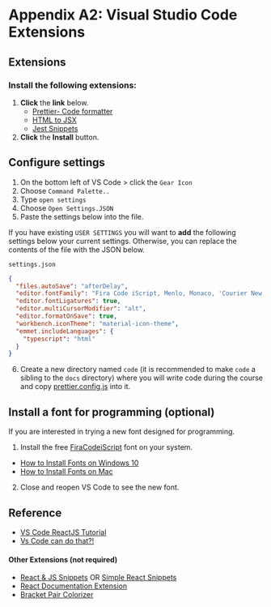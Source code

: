 # Appendix A2: Visual Studio Code Extensions

## Extensions

### Install the following extensions:

1.  **Click** the **link** below.
    - [Prettier- Code formatter](https://marketplace.visualstudio.com/items?itemName=esbenp.prettier-vscode&ssr=false#overview)
    - [HTML to JSX](https://marketplace.visualstudio.com/items?itemName=riazxrazor.html-to-jsx)
    - [Jest Snippets](https://marketplace.visualstudio.com/items?itemName=andys8.jest-snippets)
1.  **Click** the **Install** button.

## Configure settings

1. On the bottom left of VS Code > click the `Gear Icon`
2. Choose `Command Palette..`
3. Type `open settings`
4. Choose `Open Settings.JSON`
5. Paste the settings below into the file.

If you have existing `USER SETTINGS` you will want to **add** the following settings below your current settings. Otherwise, you can replace the contents of the file with the JSON below.

`settings.json`

```json
{
  "files.autoSave": "afterDelay",
  "editor.fontFamily": "Fira Code iScript, Menlo, Monaco, 'Courier New', monospace",
  "editor.fontLigatures": true,
  "editor.multiCursorModifier": "alt",
  "editor.formatOnSave": true,
  "workbench.iconTheme": "material-icon-theme",
  "emmet.includeLanguages": {
    "typescript": "html"
  }
}
```

6. Create a new directory named `code` (it is recommended to make `code` a sibling to the `docs` directory) where you will write code during the course and copy [prettier.config.js](./concepts/snippets/prettier.config.js) into it.

## Install a font for programming (optional)

If you are interested in trying a new font designed for programming.

1. Install the free [FiraCodeiScript](https://github.com/kencrocken/FiraCodeiScript) font on your system.

- [How to Install Fonts on Windows 10](https://www.groovypost.com/howto/install-fonts-windows-10/)
- [How to Install Fonts on Mac](https://www.dafont.com/faq.php#mac)

2. Close and reopen VS Code to see the new font.

## Reference

- [VS Code ReactJS Tutorial](https://code.visualstudio.com/docs/nodejs/reactjs-tutorial)
- [Vs Code can do that?!](https://vscodecandothat.com/)

#### Other Extensions (not required)

- [React & JS Snippets](https://marketplace.visualstudio.com/items?itemName=dsznajder.es7-react-js-snippets) OR [Simple React Snippets](https://marketplace.visualstudio.com/items?itemName=burkeholland.simple-react-snippets)
- [React Documentation Extension](https://marketplace.visualstudio.com/items?itemName=avraammavridis.vsc-react-documentation)
- [Bracket Pair Colorizer](https://marketplace.visualstudio.com/items?itemName=CoenraadS.bracket-pair-colorizer)
